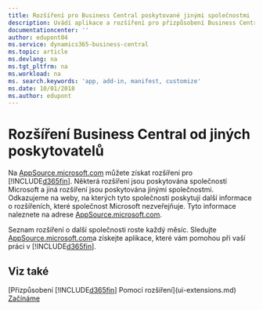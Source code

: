 ```yaml
---
title: Rozšíření pro Business Central poskytované jinými společnostmi | Microsoft Docs
description: Uvádí aplikace a rozšíření pro přizpůsobení Business Central poskytované jinými společnostmi.
documentationcenter: ''
author: edupont04
ms.service: dynamics365-business-central
ms.topic: article
ms.devlang: na
ms.tgt_pltfrm: na
ms.workload: na
ms. search.keywords: 'app, add-in, manifest, customize'
ms.date: 10/01/2018
ms.author: edupont
---
```

# <a name="business-central-extensions-by-other-providers"></a>Rozšíření Business Central od jiných poskytovatelů
Na [AppSource.microsoft.com](https://appsource.microsoft.com/) můžete získat rozšíření pro [!INCLUDE[d365fin](includes/d365fin_md.md)]. Některá rozšíření jsou poskytována společností Microsoft a jiná rozšíření jsou poskytována jinými společnostmi. Odkazujeme na weby, na kterých tyto společnosti poskytují další informace o rozšířeních, které společnost Microsoft nezveřejňuje. Tyto informace naleznete na adrese [AppSource.microsoft.com](https://appsource.microsoft.com/en-us/marketplace/apps?product=dynamics-365%3Bdynamics-365-for-financials&page=1).  

Seznam rozšíření o další společnosti roste každý měsíc. Sledujte [AppSource.microsoft.com](https://appsource.microsoft.com/en-us/marketplace/apps?product=dynamics-365%3Bdynamics-365-for-financials&page=1)a získejte aplikace, které vám pomohou při vaší práci v [!INCLUDE[d365fin](includes/d365fin_md.md)].  

## <a name="see-also"></a>Viz také
[Přizpůsobení [!INCLUDE[d365fin](includes/d365fin_md.md)] Pomocí rozšíření](ui-extensions.md)  
[Začínáme](product-get-started.md)  
